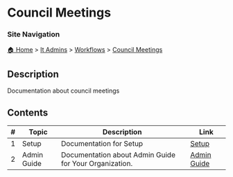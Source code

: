 <!-- description: Documentation about council meetings -->

# Council Meetings

### Site Navigation
[🏠 Home](../../../README.md) > [It Admins](../../README.md) > [Workflows](../README.md) > [Council Meetings](README.md)

## Description
Documentation about council meetings

## Contents

| **#** | **Topic** | **Description** | **Link** |
|---|---|---|---|
| 1 | Setup | Documentation for Setup | [Setup](setup/) |
| 2 | Admin Guide | Documentation about Admin Guide for Your Organization. | [Admin Guide](admin-guide.md) |